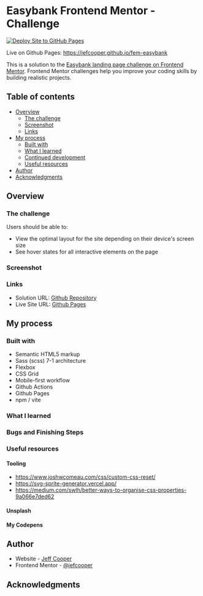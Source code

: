 # Easybank Frontend Mentor - Challenge

[![Deploy Site to GitHub Pages](https://github.com/jefcooper/fem-easybank/actions/workflows/static.yml/badge.svg)](https://github.com/jefcooper/fem-easybank/actions/workflows/static.yml)

Live on Github Pages: https://jefcooper.github.io/fem-easybank

This is a solution to the [Easybank landing page challenge on Frontend Mentor](https://www.frontendmentor.io/challenges/easybank-landing-page-WaUhkoDN). Frontend Mentor challenges help you improve your coding skills by building realistic projects.

## Table of contents

- [Overview](#overview)
  - [The challenge](#the-challenge)
  - [Screenshot](#screenshot)
  - [Links](#links)
- [My process](#my-process)
  - [Built with](#built-with)
  - [What I learned](#what-i-learned)
  - [Continued development](#continued-development)
  - [Useful resources](#useful-resources)
- [Author](#author)
- [Acknowledgments](#acknowledgments)

## Overview

### The challenge

Users should be able to:

- View the optimal layout for the site depending on their device's screen size
- See hover states for all interactive elements on the page

### Screenshot

### Links

- Solution URL: [Github Repository](https://github.com/jefcooper/fem-template)
- Live Site URL: [Github Pages](https://jefcooper.github.io/fem-template)

## My process

### Built with

- Semantic HTML5 markup
- Sass (scss) 7-1 architecture
- Flexbox
- CSS Grid
- Mobile-first workflow
- Github Actions
- Github Pages
- npm / vite

### What I learned

### Bugs and Finishing Steps

### Useful resources

#### Tooling

- https://www.joshwcomeau.com/css/custom-css-reset/
- https://svg-sprite-generator.vercel.app/
- https://medium.com/swlh/better-ways-to-organise-css-properties-9a066e7ded62

#### Unsplash

#### My Codepens

## Author

- Website - [Jeff Cooper](https://jefcooper.github.io)
- Frontend Mentor - [@jefcooper](https://www.frontendmentor.io/profile/jefcooper)

## Acknowledgments
